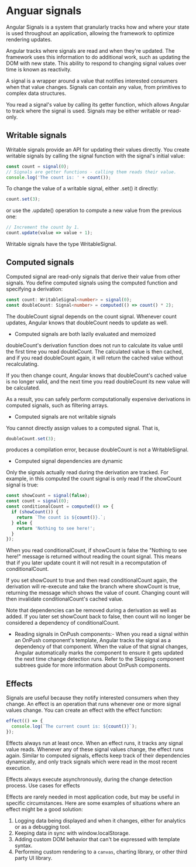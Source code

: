 # Anguar signals

Angular Signals is a system that granularly tracks how and where your state is used throughout an application, allowing the framework to optimize rendering updates.

Angular tracks where signals are read and when they're updated. The framework uses this information to do additional work, such as updating the DOM with new state. This ability to respond to changing signal values over time is known as reactivity.

A signal is a wrapper around a value that notifies interested consumers when that value changes. Signals can contain any value, from primitives to complex data structures.

You read a signal's value by calling its getter function, which allows Angular to track where the signal is used.
Signals may be either writable or read-only.

## Writable signals

Writable signals provide an API for updating their values directly. You create writable signals by calling the signal function with the signal's initial value:

```ts
const count = signal(0);
// Signals are getter functions - calling them reads their value.
console.log('The count is: ' + count());
```

To change the value of a writable signal, either .set() it directly:

```ts
count.set(3);
```

or use the .update() operation to compute a new value from the previous one:

```ts
// Increment the count by 1.
count.update(value => value + 1);
```

Writable signals have the type WritableSignal.

## Computed signals

Computed signal are read-only signals that derive their value from other signals. You define computed signals using the computed function and specifying a derivation:

```ts
const count: WritableSignal<number> = signal(0);
const doubleCount: Signal<number> = computed(() => count() * 2);
```

The doubleCount signal depends on the count signal. Whenever count updates, Angular knows that doubleCount needs to update as well.

- Computed signals are both lazily evaluated and memoized

doubleCount's derivation function does not run to calculate its value until the first time you read doubleCount. The calculated value is then cached, and if you read doubleCount again, it will return the cached value without recalculating.

If you then change count, Angular knows that doubleCount's cached value is no longer valid, and the next time you read doubleCount its new value will be calculated.

As a result, you can safely perform computationally expensive derivations in computed signals, such as filtering arrays.

- Computed signals are not writable signals

You cannot directly assign values to a computed signal. That is,

```ts
doubleCount.set(3);
```

produces a compilation error, because doubleCount is not a WritableSignal.

- Computed signal dependencies are dynamic

Only the signals actually read during the derivation are tracked. For example, in this computed the count signal is only read if the showCount signal is true:

```ts
const showCount = signal(false);
const count = signal(0);
const conditionalCount = computed(() => {
  if (showCount()) {
    return `The count is ${count()}.`;
  } else {
    return 'Nothing to see here!';
  }
});
```

When you read conditionalCount, if showCount is false the "Nothing to see here!" message is returned without reading the count signal. This means that if you later update count it will not result in a recomputation of conditionalCount.

If you set showCount to true and then read conditionalCount again, the derivation will re-execute and take the branch where showCount is true, returning the message which shows the value of count. Changing count will then invalidate conditionalCount's cached value.

Note that dependencies can be removed during a derivation as well as added. If you later set showCount back to false, then count will no longer be considered a dependency of conditionalCount.

- Reading signals in OnPush components:- When you read a signal within an OnPush component's template, Angular tracks the signal as a dependency of that component. When the value of that signal changes, Angular automatically marks the component to ensure it gets updated the next time change detection runs. Refer to the Skipping component subtrees guide for more information about OnPush components.

## Effects

Signals are useful because they notify interested consumers when they change. An effect is an operation that runs whenever one or more signal values change. You can create an effect with the effect function:

```ts
effect(() => {
  console.log(`The current count is: ${count()}`);
});
```

Effects always run at least once. When an effect runs, it tracks any signal value reads. Whenever any of these signal values change, the effect runs again. Similar to computed signals, effects keep track of their dependencies dynamically, and only track signals which were read in the most recent execution.

Effects always execute asynchronously, during the change detection process.
Use cases for effects

Effects are rarely needed in most application code, but may be useful in specific circumstances. Here are some examples of situations where an effect might be a good solution:

1. Logging data being displayed and when it changes, either for analytics or as a debugging tool.
2. Keeping data in sync with window.localStorage.
3. Adding custom DOM behavior that can't be expressed with template syntax.
4. Performing custom rendering to a `canvas`, charting library, or other third party UI library.
